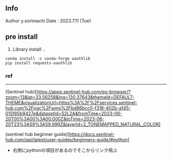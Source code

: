 ## Info
Author y.sorimachi
Date : 2023.7.11 (Tue)

## pre install 
1. Library install ..
```shell
conda install -c conda-forge oauthlib
pip install requests-oauthlib
```

### ref
***
(Sentinel hub)[https://apps.sentinel-hub.com/eo-browser/?zoom=13&lat=33.56258&lng=130.37643&themeId=DEFAULT-THEME&visualizationUrl=https%3A%2F%2Fservices.sentinel-hub.com%2Fogc%2Fwms%2Fbd86bcc0-f318-402b-a145-015f85b9427e&datasetId=S2L2A&fromTime=2023-06-20T00%3A00%3A00.000Z&toTime=2023-06-20T23%3A59%3A59.999Z&layerId=2_TONEMAPPED_NATURAL_COLOR]

(sentinel hub beginner guide)[https://docs.sentinel-hub.com/api/latest/user-guides/beginners-guide/#python]
* 右側にpythonの項目があるのでそこからリンク飛ぶ

